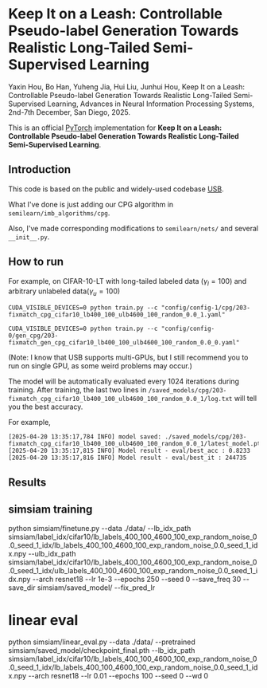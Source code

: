 # Keep It on a Leash: Controllable Pseudo-label Generation Towards Realistic Long-Tailed Semi-Supervised Learning
Yaxin Hou, Bo Han, Yuheng Jia, Hui Liu, Junhui Hou, Keep It on a Leash: Controllable Pseudo-label Generation Towards Realistic Long-Tailed Semi-Supervised Learning, Advances in Neural Information Processing Systems, 2nd-7th December, San Diego, 2025.

This is an official [PyTorch](http://pytorch.org) implementation for **Keep It on a Leash: Controllable Pseudo-label Generation Towards Realistic Long-Tailed Semi-Supervised Learning**.

## Introduction
This code is based on the public and widely-used codebase [USB](https://github.com/microsoft/Semi-supervised-learning).

What I've done is just adding our CPG algorithm in `semilearn/imb_algorithms/cpg`.

Also, I've made corresponding modifications to `semilearn/nets/` and several `__init__.py`.

## How to run
For example, on CIFAR-10-LT with long-tailed labeled data ($\gamma_l=100$) and arbitrary unlabeled data($\gamma_u=100$)

```
CUDA_VISIBLE_DEVICES=0 python train.py --c "config/config-1/cpg/203-fixmatch_cpg_cifar10_lb400_100_ulb4600_100_random_0.0_1.yaml"
```

```
CUDA_VISIBLE_DEVICES=0 python train.py --c "config/config-0/gen_cpg/203-fixmatch_gen_cpg_cifar10_lb400_100_ulb4600_100_random_0.0_0.yaml"
```

(Note: I know that USB supports multi-GPUs, but I still recommend you to run on single GPU, as some weird problems may occur.)

The model will be automatically evaluated every 1024 iterations during training. After training, the last two lines in `/saved_models/cpg/203-fixmatch_cpg_cifar10_lb400_100_ulb4600_100_random_0.0_1/log.txt` will tell you the best accuracy. 

For example,
```
[2025-04-20 13:35:17,784 INFO] model saved: ./saved_models/cpg/203-fixmatch_cpg_cifar10_lb400_100_ulb4600_100_random_0.0_1/latest_model.pth
[2025-04-20 13:35:17,815 INFO] Model result - eval/best_acc : 0.8233
[2025-04-20 13:35:17,816 INFO] Model result - eval/best_it : 244735
```

## Results

## simsiam training
python simsiam/finetune.py --data ./data/ --lb_idx_path simsiam/label_idx/cifar10/lb_labels_400_100_4600_100_exp_random_noise_0.0_seed_1_idx/lb_labels_400_100_4600_100_exp_random_noise_0.0_seed_1_idx.npy --ulb_idx_path simsiam/label_idx/cifar10/lb_labels_400_100_4600_100_exp_random_noise_0.0_seed_1_idx/ulb_labels_400_100_4600_100_exp_random_noise_0.0_seed_1_idx.npy --arch resnet18 --lr 1e-3 --epochs 250 --seed 0 --save_freq 30 --save_dir simsiam/saved_model/ --fix_pred_lr

# linear eval
python simsiam/linear_eval.py --data ./data/ --pretrained simsiam/saved_model/checkpoint_final.pth --lb_idx_path simsiam/label_idx/cifar10/lb_labels_400_100_4600_100_exp_random_noise_0.0_seed_1_idx/lb_labels_400_100_4600_100_exp_random_noise_0.0_seed_1_idx.npy --arch resnet18 --lr 0.01 --epochs 100 --seed 0 --wd 0
